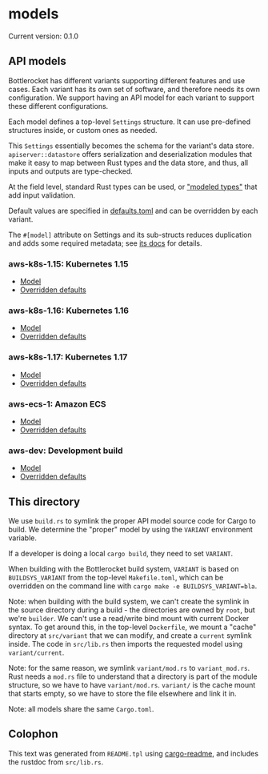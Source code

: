 # models

Current version: 0.1.0

## API models

Bottlerocket has different variants supporting different features and use cases.
Each variant has its own set of software, and therefore needs its own configuration.
We support having an API model for each variant to support these different configurations.

Each model defines a top-level `Settings` structure.
It can use pre-defined structures inside, or custom ones as needed.

This `Settings` essentially becomes the schema for the variant's data store.
`apiserver::datastore` offers serialization and deserialization modules that make it easy to map between Rust types and the data store, and thus, all inputs and outputs are type-checked.

At the field level, standard Rust types can be used, or ["modeled types"](src/modeled_types) that add input validation.

Default values are specified in [defaults.toml](defaults.toml) and can be overridden by each variant.

The `#[model]` attribute on Settings and its sub-structs reduces duplication and adds some required metadata; see [its docs](model-derive/) for details.

### aws-k8s-1.15: Kubernetes 1.15

* [Model](src/aws-k8s-1.15/mod.rs)
* [Overridden defaults](src/aws-k8s-1.15/override-defaults.toml)

### aws-k8s-1.16: Kubernetes 1.16

* [Model](src/aws-k8s-1.16/mod.rs)
* [Overridden defaults](src/aws-k8s-1.16/override-defaults.toml)

### aws-k8s-1.17: Kubernetes 1.17

* [Model](src/aws-k8s-1.17/mod.rs)
* [Overridden defaults](src/aws-k8s-1.17/override-defaults.toml)

### aws-ecs-1: Amazon ECS

* [Model](src/aws-ecs-1/mod.rs)
* [Overridden defaults](src/aws-ecs-1/override-defaults.toml)

### aws-dev: Development build

* [Model](src/aws-dev/mod.rs)
* [Overridden defaults](src/aws-dev/override-defaults.toml)

## This directory

We use `build.rs` to symlink the proper API model source code for Cargo to build.
We determine the "proper" model by using the `VARIANT` environment variable.

If a developer is doing a local `cargo build`, they need to set `VARIANT`.

When building with the Bottlerocket build system, `VARIANT` is based on `BUILDSYS_VARIANT` from the top-level `Makefile.toml`, which can be overridden on the command line with `cargo make -e BUILDSYS_VARIANT=bla`.

Note: when building with the build system, we can't create the symlink in the source directory during a build - the directories are owned by `root`, but we're `builder`.
We can't use a read/write bind mount with current Docker syntax.
To get around this, in the top-level `Dockerfile`, we mount a "cache" directory at `src/variant` that we can modify, and create a `current` symlink inside.
The code in `src/lib.rs` then imports the requested model using `variant/current`.

Note: for the same reason, we symlink `variant/mod.rs` to `variant_mod.rs`.
Rust needs a `mod.rs` file to understand that a directory is part of the module structure, so we have to have `variant/mod.rs`.
`variant/` is the cache mount that starts empty, so we have to store the file elsewhere and link it in.

Note: all models share the same `Cargo.toml`.

## Colophon

This text was generated from `README.tpl` using [cargo-readme](https://crates.io/crates/cargo-readme), and includes the rustdoc from `src/lib.rs`.